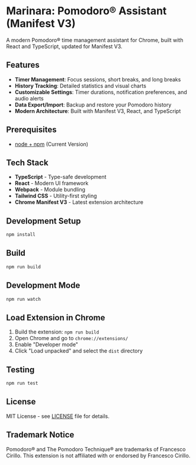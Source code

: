 # Marinara: Pomodoro® Assistant (Manifest V3)

A modern Pomodoro® time management assistant for Chrome, built with React and TypeScript, updated for Manifest V3.

## Features

* **Timer Management**: Focus sessions, short breaks, and long breaks
* **History Tracking**: Detailed statistics and visual charts
* **Customizable Settings**: Timer durations, notification preferences, and audio alerts
* **Data Export/Import**: Backup and restore your Pomodoro history
* **Modern Architecture**: Built with Manifest V3, React, and TypeScript

## Prerequisites

* [node + npm](https://nodejs.org/) (Current Version)

## Tech Stack

* **TypeScript** - Type-safe development
* **React** - Modern UI framework
* **Webpack** - Module bundling
* **Tailwind CSS** - Utility-first styling
* **Chrome Manifest V3** - Latest extension architecture

## Development Setup

```bash
npm install
```

## Build

```bash
npm run build
```

## Development Mode

```bash
npm run watch
```

## Load Extension in Chrome

1. Build the extension: `npm run build`
2. Open Chrome and go to `chrome://extensions/`
3. Enable "Developer mode"
4. Click "Load unpacked" and select the `dist` directory

## Testing

```bash
npm run test
```

## License

MIT License - see [LICENSE](LICENSE) file for details.

## Trademark Notice

Pomodoro® and The Pomodoro Technique® are trademarks of Francesco Cirillo. This extension is not affiliated with or endorsed by Francesco Cirillo.

